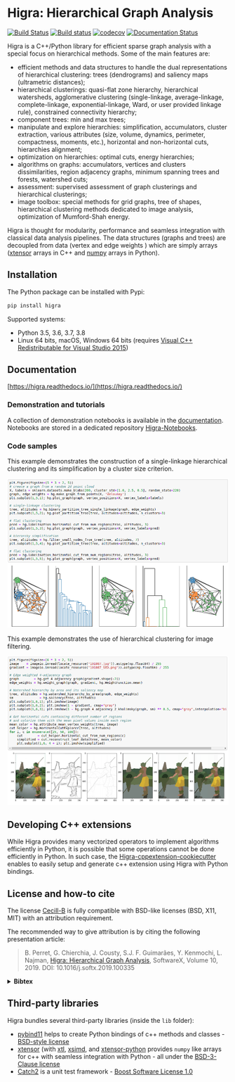 

# Higra: Hierarchical Graph Analysis

[![Build Status](https://travis-ci.org/higra/Higra.svg?branch=master)](https://travis-ci.org/higra/Higra) 
[![Build status](https://ci.appveyor.com/api/projects/status/oo0v2uepcxihvwno?svg=true)](https://ci.appveyor.com/project/PerretB/higra-21ed3)
[![codecov](https://codecov.io/gh/higra/Higra/branch/master/graph/badge.svg)](https://codecov.io/gh/higra/Higra)
[![Documentation Status](https://readthedocs.org/projects/higra/badge/?version=latest)](https://higra.readthedocs.io/en/stable/?badge=stable)

Higra is a C++/Python library for efficient sparse graph analysis with a special focus on hierarchical methods. Some of the main features are:

- efficient methods and data structures to handle the dual representations of hierarchical clustering: trees (dendrograms) and saliency maps (ultrametric distances);
- hierarchical clusterings: quasi-flat zone hierarchy, hierarchical watersheds, agglomerative clustering (single-linkage, average-linkage, complete-linkage, exponential-linkage, Ward, or user provided linkage rule), constrained connectivity hierarchy;
- component trees: min and max trees;
- manipulate and explore hierarchies:  simplification, accumulators, cluster extraction, various attributes (size, volume, dynamics, perimeter, compactness, moments, etc.), horizontal and non-horizontal cuts, hierarchies alignment;
- optimization on hierarchies: optimal cuts, energy hierarchies;
- algorithms on graphs: accumulators, vertices and clusters dissimilarities, region adjacency graphs, minimum spanning trees and forests, watershed cuts;
- assessment: supervised assessment of graph clusterings and hierarchical clusterings;
- image toolbox: special methods for grid graphs, tree of shapes, hierarchical clustering methods dedicated to image analysis, optimization of Mumford-Shah energy.

Higra is thought for modularity, performance and seamless integration with classical data analysis pipelines. The data structures (graphs and trees) are decoupled from data (vertex and edge weights ) which are simply arrays ([xtensor](https://github.com/QuantStack/xtensor) arrays in C++ and [numpy](https://github.com/numpy/numpy) arrays in Python).

## Installation

The Python package can be installed with Pypi:

```bash
pip install higra
```

Supported systems: 

 - Python 3.5, 3.6, 3.7, 3.8
 - Linux 64 bits, macOS, Windows 64 bits (requires [Visual C++ Redistributable for Visual Studio 2015](https://support.microsoft.com/en-us/help/2977003/the-latest-supported-visual-c-downloads))


## Documentation

[https://higra.readthedocs.io/](https://higra.readthedocs.io/)

### Demonstration and tutorials

A collection of demonstration notebooks is available in the [documentation](https://higra.readthedocs.io/en/stable/notebooks.html). 
Notebooks are stored in a dedicated repository [Higra-Notebooks](https://github.com/higra/Higra-Notebooks).

### Code samples

This example demonstrates the construction of a single-linkage hierarchical clustering and its simplification by a cluster size criterion.

[![Example on clustering](doc/source/fig/example_graph_filtering.png)](https://github.com/higra/Higra-Notebooks/blob/master/Illustrations%20of%20SoftwareX%202019%20article.ipynb)

This example demonstrates the use of hierarchical clustering for image filtering.

[![Example on image filtering](doc/source/fig/example_image_filtering.png)](https://github.com/higra/Higra-Notebooks/blob/master/Illustrations%20of%20SoftwareX%202019%20article.ipynb)

## Developing C++ extensions

While Higra provides many vectorized operators to implement algorithms efficiently in Python, it is possible that
some operations cannot be done efficiently in Python. 
In such case, the [Higra-cppextension-cookiecutter](https://github.com/higra/Higra-cppextension-cookiecutter) enables
to easily setup and generate c++ extension using Higra with Python bindings.

## License and how-to cite

The license [Cecill-B](http://www.cecill.info/licences/Licence_CeCILL-B_V1-en.txt) is fully compatible with BSD-like licenses (BSD, X11, MIT) with an attribution requirement.

The recommended way to give attribution is by citing the following presentation article:

>  B. Perret, G. Chierchia, J. Cousty, S.J. F. Guimarães, Y. Kenmochi, L. Najman, [Higra: Hierarchical Graph Analysis](http://www.sciencedirect.com/science/article/pii/S235271101930247X), SoftwareX, Volume 10, 2019. DOI: 10.1016/j.softx.2019.100335

<details> 
 <summary><b>Bibtex</b></summary>
 
    @article{PCCGKN:softwarex2019,
         title = "Higra: Hierarchical Graph Analysis",
         journal = "SoftwareX",
         volume = "10",
         pages = "1--6",
         year = "2019",
         issn = "2352-7110",
         doi = "10.1016/j.softx.2019.100335",
         author = "B. Perret and G. Chierchia and J. Cousty and S.J. F. Guimar\~{a}es and Y. Kenmochi and L. Najman",
     }
        
</details>


 
## Third-party libraries

Higra bundles several third-party libraries (inside the `lib` folder): 

- [pybind11](https://github.com/pybind/pybind11) helps to create Python bindings of c++ methods and classes - [BSD-style license](https://github.com/pybind/pybind11/blob/master/LICENSE)
- [xtensor](https://github.com/QuantStack/xtensor) (with [xtl](https://github.com/QuantStack/xtl), [xsimd](https://github.com/QuantStack/xsimd), and [xtensor-python](https://github.com/QuantStack/xtensor-python) provides `numpy` like arrays for c++ with seamless integration with Python - all under the [BSD-3-Clause license](https://github.com/QuantStack/xtensor/blob/master/LICENSE)
- [Catch2](https://github.com/catchorg/Catch2) is a unit test framework - [Boost Software License 1.0](https://github.com/catchorg/Catch2/blob/master/LICENSE.txt)


